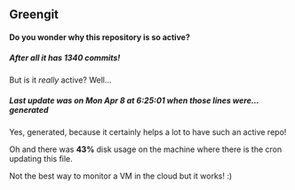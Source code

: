 ## Greengit

#### Do you wonder why this repository is so active?

##### After all it has 1340 commits!

But is it *really* active? Well...

##### Last update was on Mon Apr 8 at 6:25:01 when those lines were... generated

Yes, generated, because it certainly helps a lot to have such an active repo!

Oh and there was **43%** disk usage on the machine
where there is the cron updating this file.

Not the best way to monitor a VM in the cloud but it works! :)
